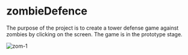 # zombieDefence
The purpose of the project is to create a tower defense game against zombies by clicking on the screen. The game is in the prototype stage.

![zom-1](https://github.com/aykutserbest/zombieDefence/assets/42496816/34436567-7fc3-49a3-b0f5-78cd368884a4)
